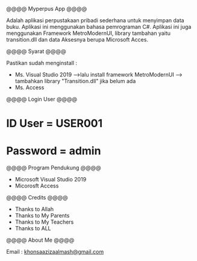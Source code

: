 @@@@ Myperpus App @@@@

Adalah aplikasi perpustakaan pribadi sederhana untuk menyimpan data buku. Aplikasi ini menggunakan bahasa pemrograman C#.
Aplikasi ini juga menggunakan Framework MetroModernUI, library tambahan yaitu transition.dll dan data Aksesnya berupa Microsoft Acces. 

@@@@ Syarat @@@@

Pastikan sudah menginstall :

* Ms. Visual Studio 2019 -->lalu install framework MetroModernUI --> tambahkan library "Transition.dll" jika belum ada
* Ms. Access

@@@@ Login User @@@@

# ID User = USER001
# Password = admin

@@@@ Program Pendukung @@@@

- Microsoft Visual Studio 2019
- Micorosft Access

@@@@ Credits @@@@

- Thanks to Allah
- Thanks to My Parents
- Thanks to My Teachers
- Thanks to ALL

@@@@ About Me @@@@

Email : khonsaazizaalmash@gmail.com

